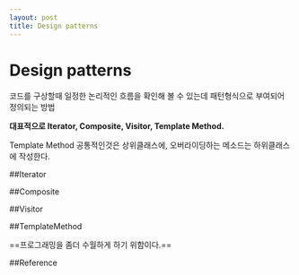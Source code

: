 ```yaml
---
layout: post
title: Design patterns
---
```


# Design patterns

코드를 구상할때 일정한 논리적인 흐름을 확인해 볼 수 있는데 패턴형식으로 부여되어 정의되는 방법

**대표적으로 Iterator, Composite, Visitor, Template Method.**

Template Method
공통적인것은 상위클래스에, 오버라이딩하는 메소드는 하위클래스에 작성한다.

##Iterator

##Composite

##Visitor

##TemplateMethod


==프로그래밍을 좀더 수월하게 하기 위함이다.==

##Reference
